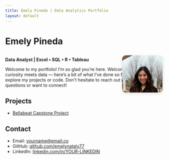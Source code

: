 ```yaml
---
title: Emely Pineda | Data Analytics Portfolio
layout: default
---
```


# Emely Pineda 

<div style="width: 100%; position: relative; min-height: 1px;">
  <img 
    src="assets/img/practice.png" 
    alt="Profile Picture" 
    style="
      position: absolute;
      top: 10px;
      right: 0;
      width: 130px;
      border-radius: 12px;
      box-shadow: 0 4px 12px rgba(0,0,0,0.1);
    ">
</div>

**Data Analyst | Excel • SQL • R • Tableau**

<p class="homepage-intro">
  Welcome to my portfolio! I’m so glad you’re here.  
  Welcome to where my curiosity meets data — here’s a bit of what I’ve done so far.
  Feel free to explore my projects or code. Don't hesitate to reach out if you have questions or want to connect!
</p>

## Projects
- [Bellabeat Capstone Project](projects/bellabeat.md)

## Contact
- Email: yourname@email.co  
- GitHub: [github.com/emelynataly77](https://github.com/emelynataly77)  
- LinkedIn: [linkedin.com/in/YOUR-LINKEDIN](https://linkedin.com/in/YOUR-LINKEDIN)
